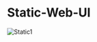 # Static-Web-UI
![Static1](https://user-images.githubusercontent.com/90618272/138734101-8af6c421-f438-4245-9181-47cfc1835dd7.png)
